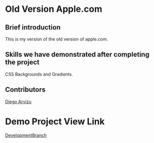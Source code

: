 # Old Version Apple.com

## Brief introduction

This is my version of the old version of apple.com.

## Skills we have demonstrated after completing the project

CSS Backgrounds and Gradients.

## Contributors

[Diego Arvizu](https://github.com/diegoarvz4)

# Demo Project View Link

[DevelopmentBranch](https://raw.githack.com/diegoarvz4/apple-old-website/tree/development)